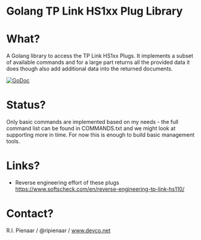 # Golang TP Link HS1xx Plug Library

# What?

A Golang library to access the TP Link HS1xx Plugs.  It implements a subset of available commands and for a large part returns all the provided data it does though also add additional data into the returned documents.

[![GoDoc](https://godoc.org/github.com/ripienaar/hs1xxplug?status.svg)](https://godoc.org/github.com/ripienaar/hs1xxplug)

# Status?

Only basic commands are implemented based on my needs - the full command list can be found in COMMANDS.txt and we might look at supporting more in time.  For now this is enough to build basic management tools.

# Links?

 * Reverse engineering effort of these plugs https://www.softscheck.com/en/reverse-engineering-tp-link-hs110/

# Contact?

R.I. Pienaar / @ripienaar / www.devco.net